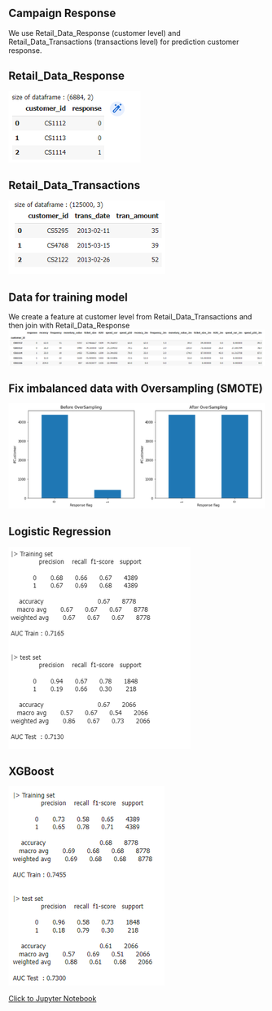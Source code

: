 ## Campaign Response
We use Retail_Data_Response (customer level) and Retail_Data_Transactions (transactions level) for prediction customer response.

## Retail_Data_Response
![df_response](./img00_df_response.png)

## Retail_Data_Transactions
![df_transaction](./img01_df_transaction.png)

## Data for training model
We create a feature at customer level from Retail_Data_Transactions and then join with Retail_Data_Response
![df_modeling](./img02_df_final.png)

## Fix imbalanced data with Oversampling (SMOTE)
![Oversampling](./img03_oversampling.png)

## Logistic Regression
![Oversampling](./img04_LogisticReg.png)

## XGBoost
![Oversampling](./img05_XGBoost.png)

[Click to Jupyter Notebook](./Campaign_Response_Model.ipynb)
